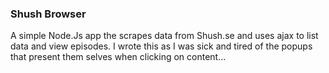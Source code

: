 ### Shush Browser

A simple Node.Js app the scrapes data from Shush.se and uses ajax to list data and view episodes. I wrote this as I was sick and tired of the popups that present them selves when clicking on content...
